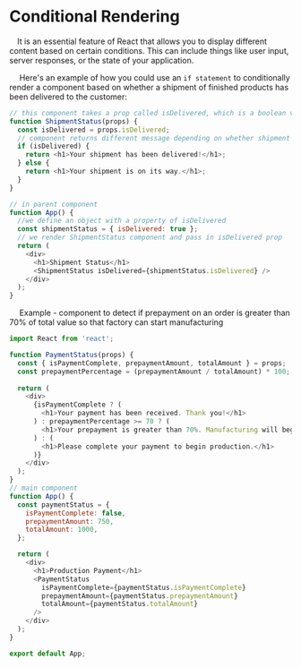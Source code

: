 # Conditional Rendering

&emsp;It is an essential feature of React that allows you to display different content based on certain conditions. 
This can include things like user input, server responses, or the state of your application.

&emsp; Here's an example of how you could use an `if statement` to conditionally render a component 
based on whether a shipment of finished products has been delivered to the customer:
```javascript
// this component takes a prop called isDelivered, which is a boolean value
function ShipmentStatus(props) {
  const isDelivered = props.isDelivered;
  // component returns different message depending on whether shipment has been delivered or not
  if (isDelivered) {
    return <h1>Your shipment has been delivered!</h1>;
  } else {
    return <h1>Your shipment is on its way.</h1>;
  }
}

// in parent component
function App() {
  //we define an object with a property of isDelivered
  const shipmentStatus = { isDelivered: true };
  // we render ShipmentStatus component and pass in isDelivered prop
  return (
    <div>
      <h1>Shipment Status</h1>
      <ShipmentStatus isDelivered={shipmentStatus.isDelivered} />
    </div>
  );
}
```

&emsp; Example - component to detect if prepayment on an order is greater than 70% of total value so that factory can start manufacturing
```javascript
import React from 'react';

function PaymentStatus(props) {
  const { isPaymentComplete, prepaymentAmount, totalAmount } = props;
  const prepaymentPercentage = (prepaymentAmount / totalAmount) * 100;
  
  return (
    <div>
      {isPaymentComplete ? (
        <h1>Your payment has been received. Thank you!</h1>
      ) : prepaymentPercentage >= 70 ? (
        <h1>Your prepayment is greater than 70%. Manufacturing will begin soon.</h1>
      ) : (
        <h1>Please complete your payment to begin production.</h1>
      )}
    </div>
  );
}
// main component
function App() {
  const paymentStatus = {
    isPaymentComplete: false,
    prepaymentAmount: 750,
    totalAmount: 1000,
  };

  return (
    <div>
      <h1>Production Payment</h1>
      <PaymentStatus
        isPaymentComplete={paymentStatus.isPaymentComplete}
        prepaymentAmount={paymentStatus.prepaymentAmount}
        totalAmount={paymentStatus.totalAmount}
      />
    </div>
  );
}

export default App;
```


